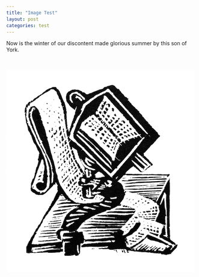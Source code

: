 ```yaml
---
title: "Image Test"
layout: post
categories: test
---
```


Now is the winter of our discontent made glorious summer by this son of York. 

&nbsp;

![](/assets/images/lectern-web.png)